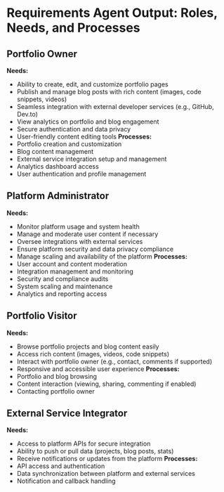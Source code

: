 # Requirements Agent Output: Roles, Needs, and Processes

## Portfolio Owner
**Needs:**
- Ability to create, edit, and customize portfolio pages
- Publish and manage blog posts with rich content (images, code snippets, videos)
- Seamless integration with external developer services (e.g., GitHub, Dev.to)
- View analytics on portfolio and blog engagement
- Secure authentication and data privacy
- User-friendly content editing tools
**Processes:**
- Portfolio creation and customization
- Blog content management
- External service integration setup and management
- Analytics dashboard access
- User authentication and profile management

## Platform Administrator
**Needs:**
- Monitor platform usage and system health
- Manage and moderate user content if necessary
- Oversee integrations with external services
- Ensure platform security and data privacy compliance
- Manage scaling and availability of the platform
**Processes:**
- User account and content moderation
- Integration management and monitoring
- Security and compliance audits
- System scaling and maintenance
- Analytics and reporting access

## Portfolio Visitor
**Needs:**
- Browse portfolio projects and blog content easily
- Access rich content (images, videos, code snippets)
- Interact with portfolio owner (e.g., contact, comments if supported)
- Responsive and accessible user experience
**Processes:**
- Portfolio and blog browsing
- Content interaction (viewing, sharing, commenting if enabled)
- Contacting portfolio owner

## External Service Integrator
**Needs:**
- Access to platform APIs for secure integration
- Ability to push or pull data (projects, blog posts, stats)
- Receive notifications or updates from the platform
**Processes:**
- API access and authentication
- Data synchronization between platform and external services
- Notification and callback handling


